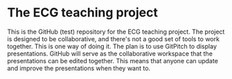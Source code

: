 # The ECG teaching project
This is the GitHub (test) repository for the ECG teaching project. The project is designed to be collaborative, and there's not a good set of tools to work together. This is one way of doing it.
The plan is to use GitPitch to display presentations. GitHub will serve as the collaborative workspace that the presentations can be edited together. This means that anyone can update and improve the presentations when they want to.
